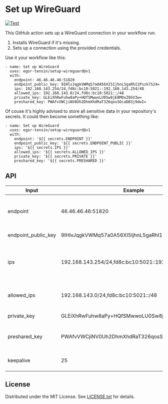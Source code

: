 Set up WireGuard
================

[![Test](https://github.com/egor-tensin/setup-wireguard/actions/workflows/test.yml/badge.svg)](https://github.com/egor-tensin/setup-wireguard/actions/workflows/test.yml)

This GitHub action sets up a WireGuard connection in your workflow run.

1. Installs WireGuard if it's missing.
2. Sets up a connection using the provided credentials.

Use it your workflow like this:

    - name: Set up WireGuard
      uses: egor-tensin/setup-wireguard@v1
      with:
        endpoint: 46.46.46.46:51820
        endpoint_public_key: 9IHlvJqgkVWMq57a0A56XI5IjhnL5gaRhI1Pszk7S24=
        ips: 192.168.143.254/24,fd8c:bc10:5021::192.168.143.254/48
        allowed_ips: 192.168.143.0/24,fd8c:bc10:5021::/48
        private_key: GLEiXhRwFuhw8aPy+HQfSMwwoLU0Sw8jE8MOxZ8GV3w=
        preshared_key: PWAfvVWCjiNV0Uh2DhmXhdRaT326qosSOcaDB3j9dwI=

Of couse it's highly advised to store all sensitive data in your repository's
secrets.
It could then become something like:

    - name: Set up WireGuard
      uses: egor-tensin/setup-wireguard@v1
      with:
        endpoint: '${{ secrets.ENDPOINT }}'
        endpoint_public_key: '${{ secrets.ENDPOINT_PUBLIC }}'
        ips: '${{ secrets.IPS }}'
        allowed_ips: '${{ secrets.ALLOWED_IPS }}'
        private_key: '${{ secrets.PRIVATE }}'
        preshared_key: '${{ secrets.PRESHARED }}'

API
---

| Input               | Example                                               | Description
| ------------------- | ----------------------------------------------------- | -----------
| endpoint            | 46.46.46.46:51820                                     | Endpoint to connect to in the HOST:PORT format.
| endpoint_public_key | 9IHlvJqgkVWMq57a0A56XI5IjhnL5gaRhI1Pszk7S24=          | Endpoint's public key.
| ips                 | 192.168.143.254/24,fd8c:bc10:5021::192.168.143.254/48 | Comma-separated list of IP addresses to assign to the VM.
| allowed_ips         | 192.168.143.0/24,fd8c:bc10:5021::/48                  | Comma-separated list of netmasks.
| private_key         | GLEiXhRwFuhw8aPy+HQfSMwwoLU0Sw8jE8MOxZ8GV3w=          | Private key of the VM.
| preshared_key       | PWAfvVWCjiNV0Uh2DhmXhdRaT326qosSOcaDB3j9dwI=          | Preshared key assigned to the VM.
| keepalive           | 25                                                    | Useful for NAT traversal.

License
-------

Distributed under the MIT License.
See [LICENSE.txt] for details.

[LICENSE.txt]: LICENSE.txt
